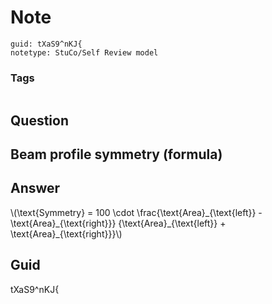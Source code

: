 # Note
```
guid: tXaS9^nKJ{
notetype: StuCo/Self Review model
```

### Tags
```
```

## Question
<h2>Beam profile symmetry (formula)</h2>

## Answer
<section>
<p>\(\text{Symmetry} = 100 \cdot \frac{\text{Area}_{\text{left}} - \text{Area}_{\text{right}}} {\text{Area}_{\text{left}} + \text{Area}_{\text{right}}}\)</p>

</section>

## Guid
tXaS9^nKJ{
